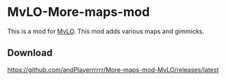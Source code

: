 # MvLO-More-maps-mod
This is a mod for [MvLO](https://github.com/ipodtouch0218/NSMB-MarioVsLuigi#nsmb-mariovsluigi). This mod adds various maps and gimmicks.
## Download
https://github.com/andPlayerrrrrr/More-maps-mod-MvLO/releases/latest
